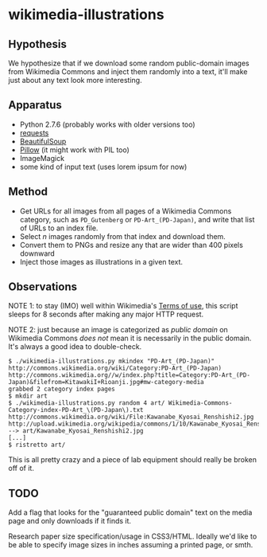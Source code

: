 wikimedia-illustrations
=======================

Hypothesis
----------

We hypothesize that if we download some random public-domain images from
Wikimedia Commons and inject them randomly into a text, it'll make just
about any text look more interesting.

Apparatus
---------

*   Python 2.7.6 (probably works with older versions too)
*   [requests](http://docs.python-requests.org/)
*   [BeautifulSoup](http://www.crummy.com/software/BeautifulSoup/)
*   [Pillow](http://python-pillow.github.io/) (it might work with PIL too)
*   ImageMagick
*   some kind of input text (uses lorem ipsum for now)

Method
------

*   Get URLs for all images from all pages of a Wikimedia Commons category,
    such as `PD_Gutenberg` or `PD-Art_(PD-Japan)`, and write that list of
    URLs to an index file.
*   Select _n_ images randomly from that index and download them.
*   Convert them to PNGs and resize any that are wider than 400 pixels
    downward
*   Inject those images as illustrations in a given text.

Observations
------------

NOTE 1: to stay (IMO) well within Wikimedia's [Terms of use](http://meta.wikimedia.org/wiki/Terms_of_use),
this script sleeps for 8 seconds after making any major HTTP request.

NOTE 2: just because an image is categorized as _public domain_ on Wikimedia
Commons _does not_ mean it is necessarily in the public domain.  It's always a
good idea to double-check.

    $ ./wikimedia-illustrations.py mkindex "PD-Art_(PD-Japan)"
    http://commons.wikimedia.org/wiki/Category:PD-Art_(PD-Japan)
    http://commons.wikimedia.org//w/index.php?title=Category:PD-Art_(PD-Japan)&filefrom=KitawakiI+Rioanji.jpg#mw-category-media
    grabbed 2 category index pages
    $ mkdir art
    $ ./wikimedia-illustrations.py random 4 art/ Wikimedia-Commons-Category-index-PD-Art_\(PD-Japan\).txt
    http://commons.wikimedia.org/wiki/File:Kawanabe_Kyosai_Renshishi2.jpg
    http://upload.wikimedia.org/wikipedia/commons/1/10/Kawanabe_Kyosai_Renshishi2.jpg --> art/Kawanabe_Kyosai_Renshishi2.jpg
    [...]
    $ ristretto art/

This is all pretty crazy and a piece of lab equipment should really be broken
off of it.

TODO
----

Add a flag that looks for the "guaranteed public domain" text on the media
page and only downloads if it finds it.

Research paper size specification/usage in CSS3/HTML.  Ideally we'd like to
be able to specify image sizes in inches assuming a printed page, or smth.

